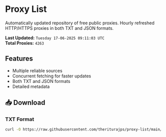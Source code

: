 # Proxy List

Automatically updated repository of free public proxies. Hourly refreshed HTTP/HTTPS proxies in both TXT and JSON formats.

**Last Updated:** `Tuesday 17-06-2025 09:11:03 UTC`  
**Total Proxies:** `4263`

## Features
- Multiple reliable sources
- Concurrent fetching for faster updates
- Both TXT and JSON formats
- Detailed metadata

## 📥 Download

### TXT Format
```bash
curl -O https://raw.githubusercontent.com/theriturajps/proxy-list/main/proxies.txt